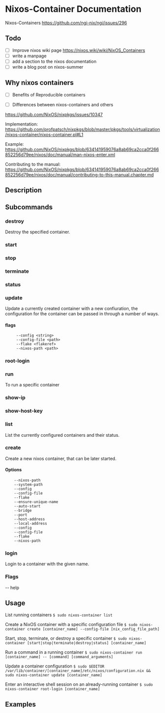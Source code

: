 # Nixos-Container Documentation
Nixos-Containers
https://github.com/ngi-nix/ngi/issues/296

## Todo
- [ ] Improve nixos wiki page https://nixos.wiki/wiki/NixOS_Containers
- [ ] write a manpage
- [ ] add a section to the nixos documentation
- [ ] write a blog post on nixos-summer

## Why nixos containers
- [ ] Benefits of Reproducible containers
- [ ] Differences between nixos-containers and others


https://github.com/NixOS/nixpkgs/issues/10347

Implementation: https://github.com/profpatsch/nixpkgs/blob/master/pkgs/tools/virtualization/nixos-container/nixos-container.pl#L1

Example: https://github.com/NixOS/nixpkgs/blob/634141959076a8ab69ca2cca0f266852256d79ee/nixos/doc/manual/man-nixos-enter.xml

Contributing to the manual: https://github.com/NixOS/nixpkgs/blob/634141959076a8ab69ca2cca0f266852256d79ee/nixos/doc/manual/contributing-to-this-manual.chapter.md


## Description
## Subcommands

### destroy
Destroy the specified container.

### start 
### stop 
### terminate 
### status 
### update
Update a currently created container
with a new confiuration, the configuration for the container can be passed in through a number of ways.

#### flags
         --config <string>
         --config-file <path>
         --flake <flakeref>
         --nixos-path <path>



### root-login 
### run 
To run a specific container 
### show-ip
### show-host-key 
### list
List the currently configured containers and their status. 



### create
Create a new nixos container, that can be later started.
#### Options
        --nixos-path
        --system-path 
        --config 
        --config-file
        --flake
        --ensure-unique-name
        --auto-start
        --bridge
        --port
        --host-address
        --local-address
        --config
        --config-file
        --flake
        --nixos-path 


### login 
Login to a container with the given name.

### Flags
-- help

## Usage

List running containers
```$ sudo nixos-container list```

Create a NixOS container with a specific configuration file
```$ sudo nixos-container create [container_name] --config-file [nix_config_file_path]```

Start, stop, terminate, or destroy a specific container
```$ sudo nixos-container [start|stop|terminate|destroy|status] [container_name]```

Run a command in a running container
```$ sudo nixos-container run [container_name] -- [command] [command_arguments]```

Update a container configuration
```$ sudo $EDITOR /var/lib/container/[container_name]/etc/nixos/configuration.nix && sudo nixos-container update [container_name]```

Enter an interactive shell session on an already-running container
```$ sudo nixos-container root-login [container_name]```



## Examples